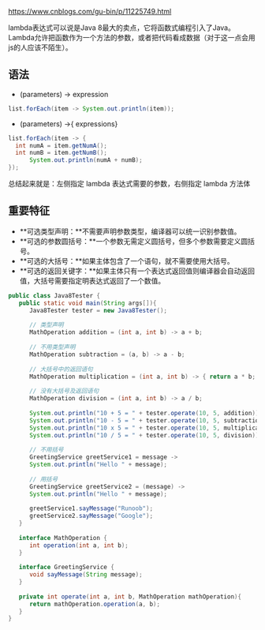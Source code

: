 https://www.cnblogs.com/gu-bin/p/11225749.html

lambda表达式可以说是Java 8最大的卖点，它将函数式编程引入了Java。Lambda允许把函数作为一个方法的参数，或者把代码看成数据（对于这一点会用js的人应该不陌生）。

## 语法

* (parameters) -> expression

```java
list.forEach(item -> System.out.println(item));
```

* (parameters) ->{ expressions}

```java
list.forEach(item -> {
  int numA = item.getNumA();
  int numB = item.getNumB();
      System.out.println(numA + numB);
});
```

总结起来就是：左侧指定 lambda 表达式需要的参数，右侧指定 lambda 方法体

## 重要特征

- **可选类型声明：**不需要声明参数类型，编译器可以统一识别参数值。
- **可选的参数圆括号：**一个参数无需定义圆括号，但多个参数需要定义圆括号。
- **可选的大括号：**如果主体包含了一个语句，就不需要使用大括号。
- **可选的返回关键字：**如果主体只有一个表达式返回值则编译器会自动返回值，大括号需要指定明表达式返回了一个数值。

```java
public class Java8Tester {
   public static void main(String args[]){
      Java8Tester tester = new Java8Tester();
        
      // 类型声明
      MathOperation addition = (int a, int b) -> a + b;
        
      // 不用类型声明
      MathOperation subtraction = (a, b) -> a - b;
        
      // 大括号中的返回语句
      MathOperation multiplication = (int a, int b) -> { return a * b; };
        
      // 没有大括号及返回语句
      MathOperation division = (int a, int b) -> a / b;
        
      System.out.println("10 + 5 = " + tester.operate(10, 5, addition));
      System.out.println("10 - 5 = " + tester.operate(10, 5, subtraction));
      System.out.println("10 x 5 = " + tester.operate(10, 5, multiplication));
      System.out.println("10 / 5 = " + tester.operate(10, 5, division));
        
      // 不用括号
      GreetingService greetService1 = message ->
      System.out.println("Hello " + message);
        
      // 用括号
      GreetingService greetService2 = (message) ->
      System.out.println("Hello " + message);
        
      greetService1.sayMessage("Runoob");
      greetService2.sayMessage("Google");
   }
    
   interface MathOperation {
      int operation(int a, int b);
   }
    
   interface GreetingService {
      void sayMessage(String message);
   }
    
   private int operate(int a, int b, MathOperation mathOperation){
      return mathOperation.operation(a, b);
   }
}
```

